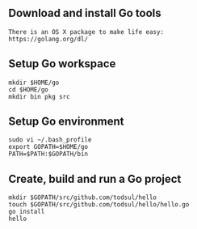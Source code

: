 ## Download and install Go tools

    There is an OS X package to make life easy:
    https://golang.org/dl/

## Setup Go workspace

    mkdir $HOME/go
    cd $HOME/go
    mkdir bin pkg src

## Setup Go environment

    sudo vi ~/.bash_profile
    export GOPATH=$HOME/go
    PATH=$PATH:$GOPATH/bin

## Create, build and run a Go project

    mkdir $GOPATH/src/github.com/todsul/hello
    touch $GOPATH/src/github.com/todsul/hello/hello.go
    go install
    hello
